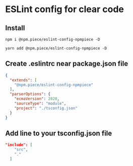 # ESLint config for clear code

## Install

```
npm i @npm.piece/eslint-config-npmpiece -D
```

```
yarn add @npm.piece/eslint-config-npmpiece -D 
```

## Create .eslintrc near package.json file
```json
{
  "extends": [
    "@npm.piece/eslint-config-npmpiece"
  ],
  "parserOptions": {
    "ecmaVersion": 2020,
    "sourceType": "module",
    "project": "./tsconfig.json"
  }
}
```

## Add line to your tsconfig.json file
```json
"include": [
    "src",
    "." 
  ]
```
